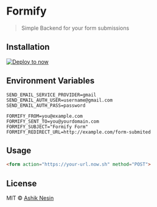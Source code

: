 # Formify

> Simple Backend for your form submissions

## Installation
[![Deploy to now](https://deploy.now.sh/static/button.svg)](https://deploy.now.sh/?repo=https://github.com/ashiknesin/formify&env=SEND_EMAIL_SERVICE_PROVIDER&env=SEND_EMAIL_AUTH_USER&env=SEND_EMAIL_AUTH_PASS&env=FORMIFY_FROM&env=FORMIFY_SENT_TO&env=FORMIFY_SUBJECT&env=FORMIFY_REDIRECT_URL)

## Environment Variables

```
SEND_EMAIL_SERVICE_PROVIDER=gmail
SEND_EMAIL_AUTH_USER=username@gmail.com
SEND_EMAIL_AUTH_PASS=password

FORMIFY_FROM=you@example.com
FORMIFY_SENT_TO=you@yourdomain.com
FORMIFY_SUBJECT="Formify Form"
FORMIFY_REDIRECT_URL=http://example.com/form-submited
```
## Usage

```html
<form action="https://your-url.now.sh" method="POST">
```


## License

MIT © [Ashik Nesin](https://ashiknesin.com)
